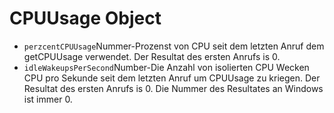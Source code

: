 # CPUUsage Object

* `perzcentCPUUsage`Nummer-Prozenst von CPU seit dem letzten Anruf dem getCPUUsage verwendet. Der Resultat des ersten Anrufs is 0.
* `idleWakeupsPerSecond`Number-Die Anzahl von isolierten CPU Wecken CPU pro Sekunde seit dem letzten Anruf um CPUUsage zu kriegen. Der Resultat des ersten Anrufs is 0. Die Nummer des Resultates an Windows ist immer 0.
